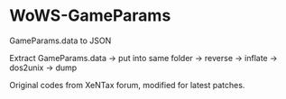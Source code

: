 # WoWS-GameParams
GameParams.data to JSON

Extract GameParams.data -> put into same folder -> reverse -> inflate -> dos2unix -> dump

Original codes from XeNTax forum, modified for latest patches.
